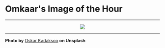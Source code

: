 # Omkaar's Image of the Hour

---

<div align="center">

<a href="https://unsplash.com/photos/a-person-watches-the-aurora-borealis-yxU--QW33GM">
  <img src="https://images.unsplash.com/photo-1744878150591-6ebf3a050d4f?crop=entropy&cs=tinysrgb&fit=max&fm=jpg&ixid=M3w3NjA2Nzh8MHwxfHJhbmRvbXx8fHx8fHx8fDE3NTMzODcyMDB8&ixlib=rb-4.1.0&q=80&w=1080" style="max-width:100%; height:auto;">
</a>



</div>

---

**Photo by** [Oskar Kadaksoo](https://unsplash.com/@oskark) **on Unsplash**
